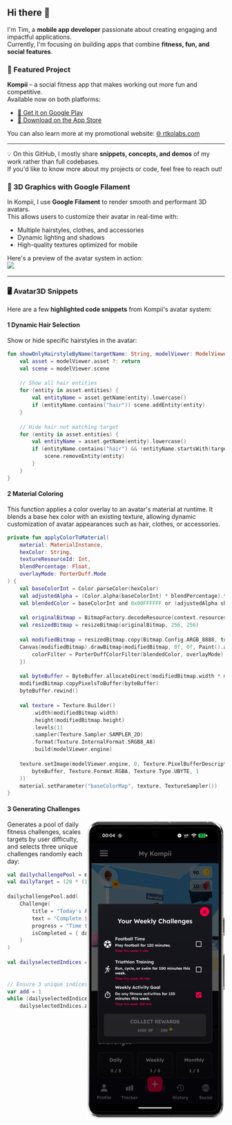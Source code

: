 ## Hi there 👋

I'm Tim, a **mobile app developer** passionate about creating engaging and impactful applications.  
Currently, I'm focusing on building apps that combine **fitness, fun, and social features**.

### 🚀 Featured Project
**Kompii** – a social fitness app that makes working out more fun and competitive.  
Available now on both platforms:

- [🤖 Get it on Google Play](https://play.google.com/store/apps/details?id=com.rtkolabs.levelup&hl=en_GB)  
- [📱 Download on the App Store](https://apps.apple.com/us/app/kompii/id6475413819)  

You can also learn more at my promotional website: [🌐 rtkolabs.com](https://rtkolabs.com)

---

💡 On this GitHub, I mostly share **snippets, concepts, and demos** of my work rather than full codebases.  
If you'd like to know more about my projects or code, feel free to reach out!

### 🎨 3D Graphics with Google Filament
In Kompii, I use **Google Filament** to render smooth and performant 3D avatars.  
This allows users to customize their avatar in real-time with:

- Multiple hairstyles, clothes, and accessories  
- Dynamic lighting and shadows  
- High-quality textures optimized for mobile  

Here's a preview of the avatar system in action:  
<img src="assets/AvatarGIF.gif" width="320">

---

### 🖥️ Avatar3D Snippets

Here are a few **highlighted code snippets** from Kompii's avatar system:

#### 1 Dynamic Hair Selection
Show or hide specific hairstyles in the avatar:

```kotlin
fun showOnlyHairstyleByName(targetName: String, modelViewer: ModelViewer) {
    val asset = modelViewer.asset ?: return
    val scene = modelViewer.scene

    // Show all hair entities
    for (entity in asset.entities) {
        val entityName = asset.getName(entity).lowercase()
        if (entityName.contains("hair")) scene.addEntity(entity)
    }

    // Hide hair not matching target
    for (entity in asset.entities) {
        val entityName = asset.getName(entity).lowercase()
        if (entityName.contains("hair") && !entityName.startsWith(targetName.lowercase())) {
            scene.removeEntity(entity)
        }
    }
}
```

#### 2 Material Coloring
This function applies a color overlay to an avatar's material at runtime. It blends a base hex color with an existing texture, allowing dynamic customization of avatar appearances such as hair, clothes, or accessories.

```kotlin
private fun applyColorToMaterial(
    material: MaterialInstance,
    hexColor: String,
    textureResourceId: Int,
    blendPercentage: Float,
    overlayMode: PorterDuff.Mode
) {
    val baseColorInt = Color.parseColor(hexColor)
    val adjustedAlpha = (Color.alpha(baseColorInt) * blendPercentage).toInt()
    val blendedColor = baseColorInt and 0x00FFFFFF or (adjustedAlpha shl 24)

    val originalBitmap = BitmapFactory.decodeResource(context.resources, textureResourceId)
    val resizedBitmap = resizeBitmap(originalBitmap, 256, 256)

    val modifiedBitmap = resizedBitmap.copy(Bitmap.Config.ARGB_8888, true)
    Canvas(modifiedBitmap).drawBitmap(modifiedBitmap, 0f, 0f, Paint().apply {
        colorFilter = PorterDuffColorFilter(blendedColor, overlayMode)
    })

    val byteBuffer = ByteBuffer.allocateDirect(modifiedBitmap.width * modifiedBitmap.height * 4)
    modifiedBitmap.copyPixelsToBuffer(byteBuffer)
    byteBuffer.rewind()

    val texture = Texture.Builder()
        .width(modifiedBitmap.width)
        .height(modifiedBitmap.height)
        .levels(1)
        .sampler(Texture.Sampler.SAMPLER_2D)
        .format(Texture.InternalFormat.SRGB8_A8)
        .build(modelViewer.engine)

    texture.setImage(modelViewer.engine, 0, Texture.PixelBufferDescriptor(
        byteBuffer, Texture.Format.RGBA, Texture.Type.UBYTE, 1
    ))
    material.setParameter("baseColorMap", texture, TextureSampler())
}
```

#### 3 Generating Challenges

<img src="assets/9.png" width="320" align="right">

Generates a pool of daily fitness challenges, scales targets by user difficulty, and selects three unique challenges randomly each day:

```kotlin
val dailychallengePool = mutableListOf<Challenge>()
val dailyTarget = (20 * (1 + profiledifficultyD!! / 10.0)).toInt()

dailychallengePool.add(
    Challenge(
        title = "Today's Activity Goal",
        text = "Complete $dailyTarget min of fitness today.",
        progress = "Time today: $dailyallFitnessCounter min",
        isCompleted = { dailyallFitnessCounter >= dailyTarget }
    )
)

val dailyselectedIndices = mutableSetOf(dailyRNG1!! % dailychallengePool.size,
                                        dailyRNG2!! % dailychallengePool.size,
                                        dailyRNG3!! % dailychallengePool.size)
// Ensure 3 unique indices
var add = 1
while (dailyselectedIndices.size < 3)
    dailyselectedIndices.add((dailyselectedIndices.elementAt(0) + add++) % dailychallengePool.size)
```
